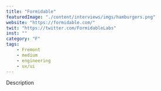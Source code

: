 ```yaml
---
title: "Formidable"
featuredImage: "./content/interviews/imgs/hamburgers.png"
website: "https://formidable.com/"
twit: "https://twitter.com/FormidableLabs"
inst: ""
category: "F"
tags:
    - Fremont
    - medium
    - engineering
    - ux/ui
---
```


Description
